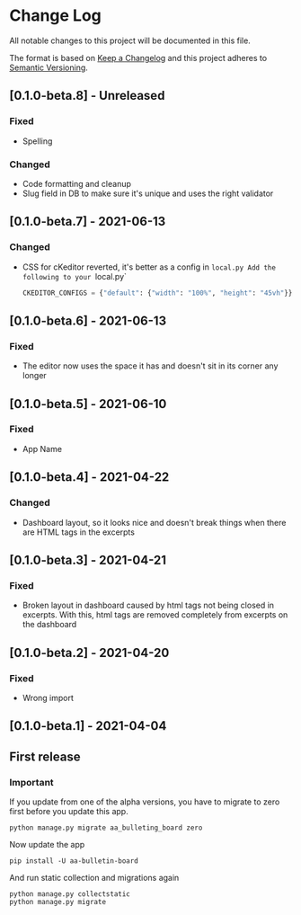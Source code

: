 # Change Log

All notable changes to this project will be documented in this file.

The format is based on [Keep a Changelog](http://keepachangelog.com/)
and this project adheres to [Semantic Versioning](http://semver.org/).


## [0.1.0-beta.8] - Unreleased

### Fixed

- Spelling

### Changed

- Code formatting and cleanup
- Slug field in DB to make sure it's unique and uses the right validator


## [0.1.0-beta.7] - 2021-06-13

### Changed

- CSS for cKeditor reverted, it's better as a config in `local.py
  Add the following to your `local.py`
  ```python
  CKEDITOR_CONFIGS = {"default": {"width": "100%", "height": "45vh"}}
  ````


## [0.1.0-beta.6] - 2021-06-13

### Fixed

- The editor now uses the space it has and doesn't sit in its corner any longer


## [0.1.0-beta.5] - 2021-06-10

### Fixed

- App Name


## [0.1.0-beta.4] - 2021-04-22

### Changed

- Dashboard layout, so it looks nice and doesn't break things when there are HTML
  tags in the excerpts


## [0.1.0-beta.3] - 2021-04-21

### Fixed

- Broken layout in dashboard caused by html tags not being closed in excerpts. With
  this, html tags are removed completely from excerpts on the dashboard


## [0.1.0-beta.2] - 2021-04-20

### Fixed

- Wrong import


## [0.1.0-beta.1] - 2021-04-04

## First release

### Important

If you update from one of the alpha versions, you have to migrate to zero first
before you update this app.

```shell
python manage.py migrate aa_bulleting_board zero
```

Now update the app

```shell
pip install -U aa-bulletin-board
```

And run static collection and migrations again

```shell
python manage.py collectstatic
python manage.py migrate
```
